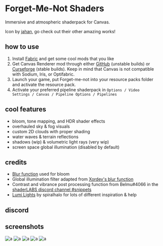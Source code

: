 # Forget-Me-Not Shaders

Immersive and atmospheric shaderpack for Canvas. 

Icon by [jahan](https://www.instagram.com/jahan.artt/), go check out their other amazing works!

## how to use
1. Install [Fabric](https://fabricmc.net/) and get some cool mods that you like
2. Get Canvas Renderer mod through either [GitHub](https://github.com/vram-guild/canvas/releases) (unstable builds) or [Curseforge](https://www.curseforge.com/minecraft/mc-mods/canvas-renderer) (stable builds). Keep in mind that Canvas is not compatible with Sodium, Iris, or Optifabric.
3. Launch your game, put Forget-me-not into your resource packs folder and activate the resource pack.
4. Activate your preferred pipeline shaderpack in `Options / Video Settings / Canvas / Pipeline Options / Pipelines`

## cool features
- bloom, tone mapping, and HDR shader effects
- overhauled sky & fog visuals
- custom 2D clouds with proper shading
- water waves & terrain reflections
- shadows (wip) & volumetric light rays (very wip)
- screen space global illumination (disabled by default)

## credits
-  [Blur function](https://github.com/Jam3/glsl-fast-gaussian-blur) used for bloom
- Global illumination filter adapted from [Xordev's blur function](https://github.com/XorDev/Ominous-Shaderpack/blob/main/shaders/lib/Blur.inc)
- Contrast and vibrance post processing function from Belmu#4066 in the [shaderLABS discord channel #snippets](https://discord.com/channels/237199950235041794/525510804494221312/959153316401655849)
- [Lumi Lights](https://github.com/spiralhalo/LumiLights) by spiralhalo for lots of different inspiration & help

## discord


## screenshots
![a](https://media.discordapp.net/attachments/286649185468678144/974029571299098724/unknown.png?width=1276&height=676)
![a](https://cdn.discordapp.com/attachments/734161464184799296/961154329191010314/unknown.png)
![a](https://cdn.discordapp.com/attachments/734161464184799296/968210355715190804/unknown.png)
![a](https://media.discordapp.net/attachments/968943385803108424/974033201217548388/unknown.png?width=1276&height=676)
![a](https://cdn.discordapp.com/attachments/901517934629908583/963205333709389834/unknown.png)